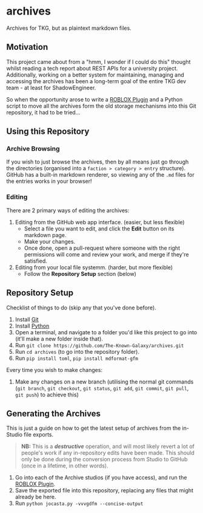 # archives

Archives for TKG, but as plaintext markdown files.

## Motivation

This project came about from a "hmm, I wonder if I could do this" thought whilst reading a tech report about REST APIs for a university project.
Additionally, working on a better system for maintaining, managing and accessing the archives has been a long-term goal of the entire TKG dev team - at least for ShadowEngineer.

So when the opportunity arose to write a [ROBLOX Plugin](https://create.roblox.com/store/asset/16368745043/ArchiveParserPlugin%3Fkeyword=&pageNumber=&pagePosition=) and a Python script to move all the archives form the old storage mechanisms into this Git repository, it had to be tried...

## Using this Repository

### Archive Browsing

If you wish to just browse the archives, then by all means just go through the directories (organised into a `faction > category > entry` structure).
GitHub has a built-in markdown renderer, so viewing any of the `.md` files for the entries works in your browser!

### Editing

There are 2 primary ways of editing the archives:

1. Editing from the GitHub web app interface. (easier, but less flexible)
   - Select a file you want to edit, and click the **Edit** button on its markdown page.
   - Make your changes.
   - Once done, open a pull-request where someone with the right permissions will come and review your work, and merge if they're satisfied.
1. Editing from your local file systemm. (harder, but more flexible)
   - Follow the **Repository Setup** section (below)

## Repository Setup

Checklist of things to do (skip any that you've done before).

1. Install [Git](https://git-scm.com/)
1. Install [Python](https://www.python.org/downloads/)
1. Open a terminal, and navigate to a folder you'd like this project to go into (it'll make a new folder inside that).
1. Run `git clone https://github.com/The-Known-Galaxy/archives.git`
1. Run `cd archives` (to go into the repository folder).
1. Run `pip install toml`, `pip install mdformat-gfm`

Every time you wish to make changes:

1. Make any changes on a new branch (utilising the normal git commands (`git branch`, `git checkout`, `git status`, `git add`, `git commit`, `git pull`, `git push`) to achieve this)

## Generating the Archives

This is just a guide on how to get the latest setup of archives from the in-Studio file exports.

> **NB:** This is a ***destructive*** operation, and will most likely revert a lot of people's work if any in-repository edits have been made. This should only be done during the conversion process from Studio to GitHub (once in a lifetime, in other words).

1. Go into each of the Archive studios (if you have access), and run the [ROBLOX Plugin](https://create.roblox.com/store/asset/16368745043/ArchiveParserPlugin%3Fkeyword=&pageNumber=&pagePosition=).
1. Save the exported file into this repository, replacing any files that might already be here.
1. Run `python jocasta.py -vvvgdfm --concise-output`

